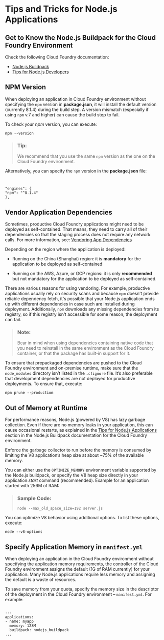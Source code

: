 <!-- loio3a5fe887f6e64abb827494baac352059 -->

# Tips and Tricks for Node.js Applications



<a name="loio3a5fe887f6e64abb827494baac352059__section_emv_pf1_m1b"/>

## Get to Know the Node.js Buildpack for the Cloud Foundry Environment

Check the following Cloud Foundry documentation:

-   [Node.js Buildpack](https://docs.cloudfoundry.org/buildpacks/node/index.html)
-   [Tips for Node.js Developers](https://docs.cloudfoundry.org/buildpacks/node/node-tips.html)



<a name="loio3a5fe887f6e64abb827494baac352059__section_ddt_syz_lqb"/>

## NPM Version

When deploying an application in Cloud Foundry environment without specifying the `npm` version in **package.json**, it will install the default version \(currently 8.1.4\) during the build step. A version mismatch \(especially if using `npm` v.7 and higher\) can cause the build step to fail.

To check your *npm* version, you can execute:

```
npm --version
```

> ### Tip:  
> We recommend that you use the same `npm` version as the one on the Cloud Foundry environment.

Alternatively, you can specify the `npm` version in the **package.json** file:

```


"engines": {
"npm": "^8.1.4"
},

```



<a name="loio3a5fe887f6e64abb827494baac352059__section_vgc_pg1_m1b"/>

## Vendor Application Dependencies

Sometimes, productive Cloud Foundry applications might need to be deployed as self-contained. That means, they need to carry all of their dependencies so that the staging process does not require any network calls. For more information, see: [Vendoring App Dependencies](https://docs.cloudfoundry.org/buildpacks/node/index.html#vendoring) 

Depending on the region where the application is deployed:

-   Running on the China \(Shanghai\) region: it is **mandatory** for the application to be deployed as self-contained

-   Running on the AWS, Azure, or GCP regions: it is only **recommended** but not mandatory for the application to be deployed as self-contained.


There are various reasons for using vendoring. For example, productive applications usually rely on security scans and because `npm` doesn't provide reliable dependency fetch, it's possible that your Node.js application ends up with different dependencies in case such are installed during deployment. Additionally, `npm` downloads any missing dependencies from its registry, so if this registry isn't accessible for some reason, the deployment can fail.

> ### Note:  
> Bear in mind when using dependencies containing native code that you need to reinstall in the same environment as the Cloud Foundry container, or that the package has built-in support for it.

To ensure that prepackaged dependencies are pushed to the Cloud Foundry environment and on-premise runtime, make sure that the `node_modules` directory isn’t listed in the `.cfignore` file. It’s also preferable that development dependencies are not deployed for productive deployments. To ensure that, execute:

```
npm prune --production
```



<a name="loio3a5fe887f6e64abb827494baac352059__section_p2n_yg1_m1b"/>

## Out of Memory at Runtime

For performance reasons, Node.js \(powered by V8\) has lazy garbage collection. Even if there are no memory leaks in your application, this can cause occasional restarts, as explained in the [Tips for Node.js Applications](https://docs.cloudfoundry.org/buildpacks/node/node-tips.html) section in the Node.js Buildpack documentation for the Cloud Foundry environment.

Enforce the garbage collector to run before the memory is consumed by limiting the V8 application’s heap size at about ~75% of the available memory.

You can either use the `OPTIMIZE_MEMORY` environment variable supported by the Node.js buildpack, or specify the V8 heap size directly in your application *start* command \(recommended\). Example for an application started with 256M of RAM:

> ### Sample Code:  
> ```
> node --max_old_space_size=192 server.js
> ```

You can optimize V8 behavior using additional options. To list these options, execute:

```
node --v8-options
```



<a name="loio3a5fe887f6e64abb827494baac352059__section_q5v_fv5_41b"/>

## Specify Application Memory in `manifest.yml`

When deploying an application in the Cloud Foundry environment without specifying the application memory requirements, the controller of the Cloud Foundry environment assigns the default \(1G of RAM currently\) for your application. Many Node.js applications require less memory and assigning the default is a waste of resources.

To save memory from your quota, specify the memory size in the descriptor of the deployment in the Cloud Foundry environment – `manifest.yml`. For example:

```

---
applications:
- name: myapp
  memory: 128M
  buildpack: nodejs_buildpack
...
```

